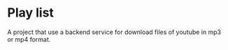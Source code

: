 # Play list
A project that use a backend service for download files of youtube in mp3 or mp4 format.